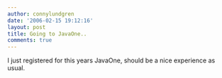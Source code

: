 ```yaml
---
author: connylundgren
date: '2006-02-15 19:12:16'
layout: post
title: Going to JavaOne..
comments: true
---
```


I just registered for this years JavaOne, should be a nice experience as
usual.

